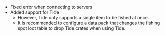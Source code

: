 - Fixed error when connecting to servers
- Added support for Tide
  - However, Tide only supports a single item to be fished at once.
  - It is recommended to configure a data pack that changes the fishing spot loot table to drop Tide crates when using Tide.